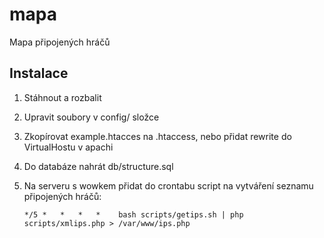 mapa
====

Mapa připojených hráčů

Instalace
---------

1. Stáhnout a rozbalit
2. Upravit soubory v config/ složce
3. Zkopírovat example.htacces na .htaccess, nebo přidat rewrite do VirtualHostu v apachi
4. Do databáze nahrát db/structure.sql
5. Na serveru s wowkem přidat do crontabu script na vytváření seznamu připojených hráčů:

   `*/5 *   *   *   *    bash scripts/getips.sh | php scripts/xmlips.php > /var/www/ips.php`


